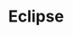 ---
layout: post
title: "Eclipse"
siteurl: http://www.eclipse.org/
categories: [Development Tool]
---